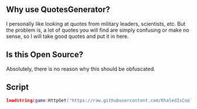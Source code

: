 ## Why use QuotesGenerator?
I personally like looking at quotes from military leaders, scientists, etc. But the problem is, a lot of quotes you will find are simply confusing or make no sense, so I will take good quotes and put it in here.

## Is this Open Source?
Absolutely, there is no reason why this should be obfuscated.

## Script
```lua
loadstring(game:HttpGet("https://raw.githubusercontent.com/KhaledIsCool/QuotesGenerator/main/main.lua", true))()
```
